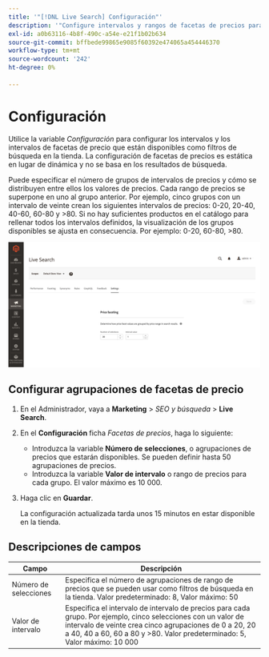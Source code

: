 ```yaml
---
title: '"[!DNL Live Search] Configuración"'
description: '"Configure intervalos y rangos de facetas de precios para [!DNL Live Search] facetas".'
exl-id: a0b63116-4b8f-490c-a54e-e21f1b02b634
source-git-commit: bffbede99865e9085f60392e474065a454446370
workflow-type: tm+mt
source-wordcount: '242'
ht-degree: 0%

---
```


# Configuración

Utilice la variable *Configuración* para configurar los intervalos y los intervalos de facetas de precio que están disponibles como filtros de búsqueda en la tienda. La configuración de facetas de precios es estática en lugar de dinámica y no se basa en los resultados de búsqueda.

Puede especificar el número de grupos de intervalos de precios y cómo se distribuyen entre ellos los valores de precios. Cada rango de precios se superpone en uno al grupo anterior. Por ejemplo, cinco grupos con un intervalo de veinte crean los siguientes intervalos de precios: 0-20, 20-40, 40-60, 60-80 y >80. Si no hay suficientes productos en el catálogo para rellenar todos los intervalos definidos, la visualización de los grupos disponibles se ajusta en consecuencia. Por ejemplo: 0-20, 60-80, >80.

![Configuración](assets/settings.png)

## Configurar agrupaciones de facetas de precio

1. En el Administrador, vaya a **Marketing** > *SEO y búsqueda* > **Live Search**.
1. En el **Configuración** ficha *Facetas de precios*, haga lo siguiente:
   * Introduzca la variable **Número de selecciones**, o agrupaciones de precios que estarán disponibles. Se pueden definir hasta 50 agrupaciones de precios.
   * Introduzca la variable **Valor de intervalo** o rango de precios para cada grupo. El valor máximo es 10 000.
1. Haga clic en **Guardar**.

   La configuración actualizada tarda unos 15 minutos en estar disponible en la tienda.

## Descripciones de campos

| Campo | Descripción |
|--- |--- |
| Número de selecciones | Especifica el número de agrupaciones de rango de precios que se pueden usar como filtros de búsqueda en la tienda. Valor predeterminado: 8, Valor máximo: 50 |
| Valor de intervalo | Especifica el intervalo de intervalo de precios para cada grupo. Por ejemplo, cinco selecciones con un valor de intervalo de veinte crea cinco agrupaciones de 0 a 20, 20 a 40, 40 a 60, 60 a 80 y >80. Valor predeterminado: 5, Valor máximo: 10 000 |
